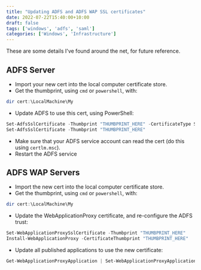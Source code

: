 ```yaml
---
title: "Updating ADFS and ADFS WAP SSL certificates"
date: 2022-07-22T15:40:00+10:00
draft: false
tags: ['windows', 'adfs', 'saml']
categories: ['Windows', 'Infrastructure']
---
```

These are some details I've found around the net, for future reference.

## ADFS Server
- Import your new cert into the local computer certificate store.
- Get the thumbprint, using `cmd` or `powershell`, with:
```powershell
dir cert:\LocalMachine\My
```
- Update ADFS to use this cert, using PowerShell:
```powershell
Set-AdfsSslCertificate -Thumbprint "THUMBPRINT_HERE" -CertificateType Service-Communications
Set-AdfsSslCertificate -Thumbprint "THUMBPRINT_HERE"
```
- Make sure that your ADFS service account can read the cert (do this using `certlm.msc`).
- Restart the ADFS service


## ADFS WAP Servers
- Import the new cert into the local computer certificate store.
- Get the thumbprint, using `cmd` or `powershell`, with:
```powershell
dir cert:\LocalMachine\My
```
- Update the WebApplicationProxy certificate, and re-configure the ADFS trust:
```powershell
Set-WebApplicationProxySslCertificate -Thumbprint "THUMBPRINT_HERE"
Install-WebApplicationProxy -CertificateThumbprint "THUMBPRINT_HERE"
```
- Update all published applications to use the new certificate:
```powershell
Get-WebApplicationProxyApplication | Set-WebApplicationProxyApplication -ExternalCertificateThumbprint "THUMBPRINT_HERE"
```
